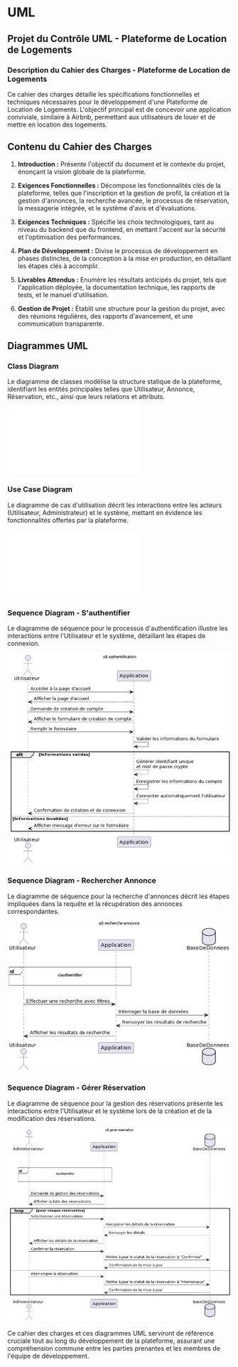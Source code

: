 # UML
## Projet du Contrôle UML - Plateforme de Location de Logements

### Description du Cahier des Charges - Plateforme de Location de Logements

Ce cahier des charges détaille les spécifications fonctionnelles et techniques nécessaires pour le développement d'une Plateforme de Location de Logements. L'objectif principal est de concevoir une application conviviale, similaire à Airbnb, permettant aux utilisateurs de louer et de mettre en location des logements.

## Contenu du Cahier des Charges

1. **Introduction :** Présente l'objectif du document et le contexte du projet, énonçant la vision globale de la plateforme.

2. **Exigences Fonctionnelles :** Décompose les fonctionnalités clés de la plateforme, telles que l'inscription et la gestion de profil, la création et la gestion d'annonces, la recherche avancée, le processus de réservation, la messagerie intégrée, et le système d'avis et d'évaluations.

3. **Exigences Techniques :** Spécifie les choix technologiques, tant au niveau du backend que du frontend, en mettant l'accent sur la sécurité et l'optimisation des performances.

4. **Plan de Développement :** Divise le processus de développement en phases distinctes, de la conception à la mise en production, en détaillant les étapes clés à accomplir.

5. **Livrables Attendus :** Enumère les résultats anticipés du projet, tels que l'application déployée, la documentation technique, les rapports de tests, et le manuel d'utilisation.

6. **Gestion de Projet :** Établit une structure pour la gestion du projet, avec des réunions régulières, des rapports d'avancement, et une communication transparente.

## Diagrammes UML

### Class Diagram

Le diagramme de classes modélise la structure statique de la plateforme, identifiant les entités principales telles que Utilisateur, Annonce, Réservation, etc., ainsi que leurs relations et attributs.

![Class Diagram](diagClass1.pdf)

### Use Case Diagram

Le diagramme de cas d'utilisation décrit les interactions entre les acteurs (Utilisateur, Administrateur) et le système, mettant en évidence les fonctionnalités offertes par la plateforme.

![Use Case Diagram](diagUsecase.pdf)

### Sequence Diagram - S'authentifier

Le diagramme de séquence pour le processus d'authentification illustre les interactions entre l'Utilisateur et le système, détaillant les étapes de connexion.

![Sequence Diagram - S'authentifier](DiagrammeSequenceAuthentification.png)

### Sequence Diagram - Rechercher Annonce

Le diagramme de séquence pour la recherche d'annonces décrit les étapes impliquées dans la requête et la récupération des annonces correspondantes.

![Sequence Diagram - Rechercher Annonce](DiagrammeSequenceRecherche.png)

### Sequence Diagram - Gérer Réservation

Le diagramme de séquence pour la gestion des réservations présente les interactions entre l'Utilisateur et le système lors de la création et de la modification des réservations.

![Sequence Diagram - Gérer Réservation](DiagrammeSequenceGererReservation.png)

Ce cahier des charges et ces diagrammes UML serviront de référence cruciale tout au long du développement de la plateforme, assurant une compréhension commune entre les parties prenantes et les membres de l'équipe de développement.



